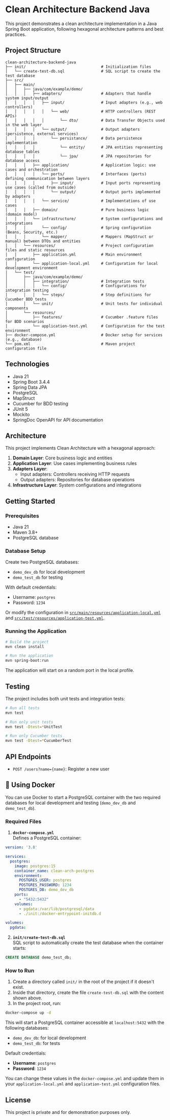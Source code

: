 # Clean Architecture Backend Java

This project demonstrates a clean architecture implementation in a Java Spring Boot application, following hexagonal architecture patterns and best practices.

## Project Structure

```
clean-architecture-backend-java
├── init/                                 # Initialization files
│   └── create-test-db.sql                # SQL script to create the test database
├── src/
│   ├── main/
│   │   ├── java/com/example/demo/
│   │   │   ├── adapters/                 # Adapters that handle system input/output
│   │   │   │   ├── input/                # Input adapters (e.g., web controllers)
│   │   │   │   │   └── web/              # HTTP controllers (REST APIs)
│   │   │   │   │       └── dto/          # Data Transfer Objects used in the web layer
│   │   │   │   └── output/               # Output adapters (persistence, external services)
│   │   │   │       └── persistance/      # Data persistence implementation
│   │   │   │           └── entity/       # JPA entities representing database tables
│   │   │   │           └── jpa/          # JPA repositories for database access
│   │   │   ├── application/              # Application logic: use cases and orchestration
│   │   │   │   └── ports/                # Interfaces (ports) defining communication between layers
│   │   │   │       ├── input/            # Input ports representing use cases (called from outside)
│   │   │   │       └── output/           # Output ports implemented by adapters
│   │   │   │   └── service/              # Implementations of use cases
│   │   │   ├── domain/                   # Pure business logic (domain model)
│   │   │   └── infrastructure/           # System configurations and integrations
│   │   │       └── config/               # Spring configuration (Beans, Security, etc.)
│   │   │       └── mapper/               # Mappers (MapStruct or manual) between DTOs and entities
│   │   └── resources/                    # Project configuration files and static resources
│   │       ├── application.yml           # Main environment configuration
│   │       └── application-local.yml     # Configuration for local development environment
│   └── test/
│       ├── java/com/example/demo/
│       │   ├── integration/              # Integration tests
│       │   │   └── config/               # Configurations for integration testing
│       │   │   └── steps/                # Step definitions for Cucumber BDD tests
│       │   └── unit/                     # Unit tests for individual components
│       └── resources/
│           ├── features/                 # Cucumber .feature files for BDD scenarios
│           └── application-test.yml      # Configuration for the test environment
├── docker-compose.yml                    # Docker setup for services (e.g., database)
└── pom.xml                               # Maven project configuration file
```

## Technologies

- Java 21
- Spring Boot 3.4.4
- Spring Data JPA
- PostgreSQL
- MapStruct
- Cucumber for BDD testing
- JUnit 5
- Mockito
- SpringDoc OpenAPI for API documentation

## Architecture

This project implements Clean Architecture with a hexagonal approach:

1. **Domain Layer**: Core business logic and entities  
2. **Application Layer**: Use cases implementing business rules  
3. **Adapters Layer**:  
   - Input adapters: Controllers receiving HTTP requests  
   - Output adapters: Repositories for database operations  
4. **Infrastructure Layer**: System configurations and integrations

## Getting Started

### Prerequisites

- Java 21  
- Maven 3.8+  
- PostgreSQL database  

### Database Setup

Create two PostgreSQL databases:  
- `demo_dev_db` for local development  
- `demo_test_db` for testing  

With default credentials:  
- Username: `postgres`  
- Password: `1234`  

Or modify the configuration in [`src/main/resources/application-local.yml`](src/main/resources/application-local.yml) and [`src/test/resources/application-test.yml`](src/test/resources/application-test.yml).

### Running the Application

```bash
# Build the project
mvn clean install

# Run the application
mvn spring-boot:run
```

The application will start on a random port in the local profile.

## Testing

The project includes both unit tests and integration tests:

```bash
# Run all tests
mvn test

# Run only unit tests
mvn test -Dtest=*UnitTest

# Run only Cucumber tests
mvn test -Dtest=*CucumberTest
```

## API Endpoints

- `POST /users?name={name}`: Register a new user

## 🐳 Using Docker

You can use Docker to start a PostgreSQL container with the two required databases for local development and testing (`demo_dev_db` and `demo_test_db`).

### Required Files

1. **`docker-compose.yml`**  
   Defines a PostgreSQL container:

```yaml
version: '3.8'

services:
  postgres:
    image: postgres:15
    container_name: clean-arch-postgres
    environment:
      POSTGRES_USER: postgres
      POSTGRES_PASSWORD: 1234
      POSTGRES_DB: demo_dev_db
    ports:
      - "5432:5432"
    volumes:
      - pgdata:/var/lib/postgresql/data
      - ./init:/docker-entrypoint-initdb.d

volumes:
  pgdata:
```

2. **`init/create-test-db.sql`**  
   SQL script to automatically create the test database when the container starts:

```sql
CREATE DATABASE demo_test_db;
```

### How to Run

1. Create a directory called `init/` in the root of the project if it doesn't exist.
2. Inside that directory, create the file `create-test-db.sql` with the content shown above.
3. In the project root, run:

```bash
docker-compose up -d
```

This will start a PostgreSQL container accessible at `localhost:5432` with the following databases:

- `demo_dev_db`: for local development
- `demo_test_db`: for tests

Default credentials:
- **Username**: `postgres`
- **Password**: `1234`

You can change these values in the `docker-compose.yml` and update them in your `application-local.yml` and `application-test.yml` configuration files.

## License

This project is private and for demonstration purposes only.
